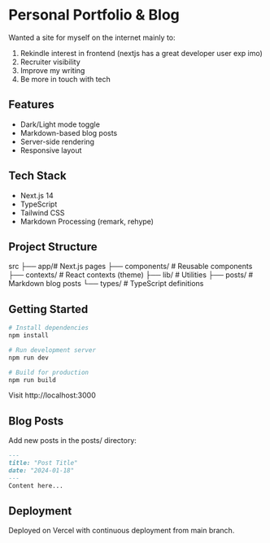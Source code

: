 # Personal Portfolio & Blog

Wanted a site for myself on the internet mainly to:
1) Rekindle interest in frontend (nextjs has a great developer user exp imo)
2) Recruiter visibility 
3) Improve my writing
4) Be more in touch with tech

## Features
- Dark/Light mode toggle
- Markdown-based blog posts
- Server-side rendering
- Responsive layout

## Tech Stack
- Next.js 14
- TypeScript
- Tailwind CSS
- Markdown Processing (remark, rehype)

## Project Structure
src
├── app/# Next.js pages 
├── components/ # Reusable components 
├── contexts/ # React contexts (theme) 
├── lib/ # Utilities 
├── posts/ # Markdown blog posts 
└── types/ # TypeScript definitions

## Getting Started

```bash
# Install dependencies
npm install

# Run development server
npm run dev

# Build for production
npm run build
```
Visit http://localhost:3000


## Blog Posts
Add new posts in the posts/ directory:
```markdown
---
title: "Post Title"
date: "2024-01-18"
---
Content here...
```

## Deployment
Deployed on Vercel with continuous deployment from main branch.
